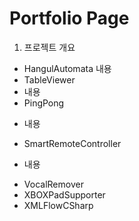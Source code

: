 Portfolio Page
============
1. 프로젝트 개요
 * HangulAutomata
  내용
 * TableViewer
  * 내용
 * PingPong
 + 내용
 * SmartRemoteController
 - 내용
 * VocalRemover
 * XBOXPadSupporter
 * XMLFlowCSharp